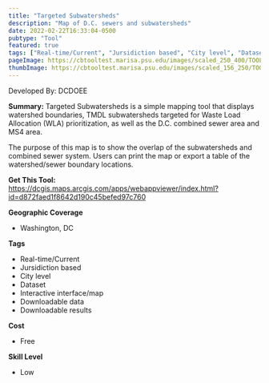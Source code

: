 ```yaml
---
title: "Targeted Subwatersheds"
description: "Map of D.C. sewers and subwatersheds"
date: 2022-02-22T16:33:04-0500
pubtype: "Tool"
featured: true
tags: ["Real-time/Current", "Jursidiction based", "City level", "Dataset", "Interactive interface/map", "Downloadable data", "Downloadable results"]
pageImage: https://cbtooltest.marisa.psu.edu/images/scaled_250_400/TOOLID_82.0_ScreenCapture-1.png
thumbImage: https://cbtooltest.marisa.psu.edu/images/scaled_156_250/TOOLID_82.0_ScreenCapture-1.png
---
```

Developed By: DCDOEE

**Summary:** Targeted Subwatersheds is a simple mapping tool that displays watershed boundaries, TMDL subwatersheds targeted for Waste Load Allocation (WLA) prioritization, as well as the D.C. combined sewer area and MS4 area. 

The purpose of this map is to show the overlap of the subwatersheds and combined sewer system. Users can print the map or export a table of the watershed/sewer boundary locations.


__**Get This Tool:**__ https://dcgis.maps.arcgis.com/apps/webappviewer/index.html?id=d872faed1f8642d190c45befed97c760


__**Geographic Coverage**__
- Washington, DC

__**Tags**__
-  Real-time/Current
-  Jursidiction based
-  City level
-  Dataset
-  Interactive interface/map
-  Downloadable data
-  Downloadable results

__**Cost**__
- Free

__**Skill Level**__
- Low

